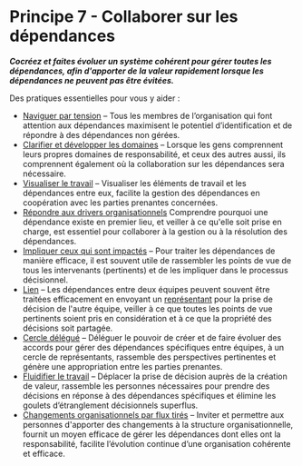 # Principe 7 - Collaborer sur les dépendances


**_Cocréez et faites évoluer un système cohérent pour gérer toutes les dépendances, afin d'apporter de la valeur rapidement lorsque les dépendances ne peuvent pas être évitées._**

Des pratiques essentielles pour vous y aider :

-   [Naviguer par tension](section:navigate-via-tension) – Tous les membres de l’organisation qui font attention aux dépendances maximisent le potentiel d’identification et de répondre à des dépendances non gérées.
-   [Clarifier et développer les domaines](section:clarify-and-develop-domains) – Lorsque les gens comprennent leurs propres domaines de responsabilité, et ceux des autres aussi, ils comprennent également où la collaboration sur les dépendances sera nécessaire.
-   [Visualiser le travail](section:visualize-work) – Visualiser les éléments de travail et les dépendances entre eux, facilite la gestion des dépendances en coopération avec les parties prenantes concernées.
-   [Répondre aux drivers organisationnels](section:respond-to-organizational-drivers) Comprendre pourquoi une dépendance existe en premier lieu, et veiller à ce qu'elle soit prise en charge, est essentiel pour collaborer à la gestion ou à la résolution des dépendances.
-   [Impliquer ceux qui sont impactés](section:involve-those-affected) – Pour traiter les dépendances de manière efficace, il est souvent utile de rassembler les points de vue de tous les intervenants (pertinents) et de les impliquer dans le processus décisionnel.
-   [Lien](section:linking) – Les dépendances entre deux équipes peuvent souvent être traitées efficacement en envoyant un [représentant](section:representative) pour la prise de décision de l'autre équipe, veiller à ce que toutes les points de vue pertinents soient pris en considération et à ce que la propriété des décisions soit partagée.
-   [Cercle délégué](section:delegate-circle) – Déléguer le pouvoir de créer et de faire évoluer des accords pour gérer des dépendances spécifiques entre équipes, à un cercle de représentants, rassemble des perspectives pertinentes et génère une appropriation entre les parties prenantes.
-   [Fluidifier le travail](section:align-flow) – Déplacer la prise de décision auprès de la création de valeur, rassemble les personnes nécessaires pour prendre des décisions en réponse à des dépendances spécifiques et élimine les goulets d’étranglement décisionnels superflus.
-   [Changements organisationnels par flux tirés](section:create-a-pull-system-for-organizational-change) – Inviter et permettre aux personnes d'apporter des changements à la structure organisationnelle, fournit un moyen efficace de gérer les dépendances dont elles ont la responsabilité, facilite l’évolution continue d’une organisation cohérente et efficace.

